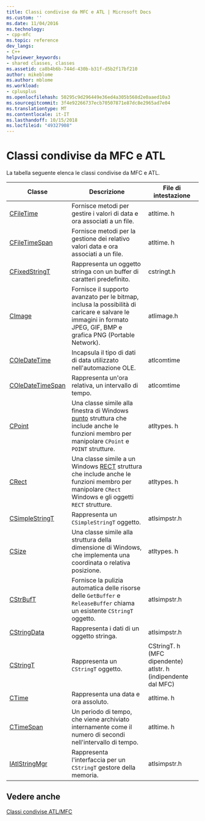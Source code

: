 ```yaml
---
title: Classi condivise da MFC e ATL | Microsoft Docs
ms.custom: ''
ms.date: 11/04/2016
ms.technology:
- cpp-mfc
ms.topic: reference
dev_langs:
- C++
helpviewer_keywords:
- shared classes, classes
ms.assetid: ca8b4b6b-744d-430b-b31f-d5b2f17bf210
author: mikeblome
ms.author: mblome
ms.workload:
- cplusplus
ms.openlocfilehash: 50295c9d296449e36ed4a305b568d2e0aaed10a3
ms.sourcegitcommit: 3f4e92266737ecb70507871e87dc8e2965ad7e04
ms.translationtype: MT
ms.contentlocale: it-IT
ms.lasthandoff: 10/15/2018
ms.locfileid: "49327908"
---
```

# <a name="classes-shared-by-mfc-and-atl"></a>Classi condivise da MFC e ATL

La tabella seguente elenca le classi condivise da MFC e ATL.

|Classe|Descrizione|File di intestazione|
|-----------|-----------------|-----------------|
|[CFileTime](../../atl-mfc-shared/reference/cfiletime-class.md)|Fornisce metodi per gestire i valori di data e ora associati a un file.|atltime. h|
|[CFileTimeSpan](../../atl-mfc-shared/reference/cfiletimespan-class.md)|Fornisce metodi per la gestione dei relativo valori data e ora associati a un file.|atltime. h|
|[CFixedStringT](../../atl-mfc-shared/reference/cfixedstringt-class.md)|Rappresenta un oggetto stringa con un buffer di caratteri predefinito.|cstringt.h|
|[CImage](../../atl-mfc-shared/reference/cimage-class.md)|Fornisce il supporto avanzato per le bitmap, inclusa la possibilità di caricare e salvare le immagini in formato JPEG, GIF, BMP e grafica PNG (Portable Network).|atlimage.h|
|[COleDateTime](../../atl-mfc-shared/reference/coledatetime-class.md)|Incapsula il tipo di dati di data utilizzato nell'automazione OLE.|atlcomtime|
|[COleDateTimeSpan](../../atl-mfc-shared/reference/coledatetimespan-class.md)|Rappresenta un'ora relativa, un intervallo di tempo.|atlcomtime|
|[CPoint](../../atl-mfc-shared/reference/cpoint-class.md)|Una classe simile alla finestra di Windows [punto](../../mfc/reference/point-structure.md) struttura che include anche le funzioni membro per manipolare `CPoint` e `POINT` strutture.|atltypes. h|
|[CRect](../../atl-mfc-shared/reference/crect-class.md)|Una classe simile a un Windows [RECT](../../mfc/reference/rect-structure.md) struttura che include anche le funzioni membro per manipolare `CRect` Windows e gli oggetti `RECT` strutture.|atltypes. h|
|[CSimpleStringT](../../atl-mfc-shared/reference/csimplestringt-class.md)|Rappresenta un `CSimpleStringT` oggetto.|atlsimpstr.h|
|[CSize](../../atl-mfc-shared/reference/csize-class.md)|Una classe simile alla struttura della dimensione di Windows, che implementa una coordinata o relativa posizione.|atltypes. h|
|[CStrBufT](../../atl-mfc-shared/reference/cstrbuft-class.md)|Fornisce la pulizia automatica delle risorse delle `GetBuffer` e `ReleaseBuffer` chiama un esistente `CStringT` oggetto.|atlsimpstr.h|
|[CStringData](../../atl-mfc-shared/reference/cstringdata-class.md)|Rappresenta i dati di un oggetto stringa.|atlsimpstr.h|
|[CStringT](../../atl-mfc-shared/reference/cstringt-class.md)|Rappresenta un `CStringT` oggetto.|CStringT. h (MFC dipendente) atlstr. h (indipendente dal MFC)|
|[CTime](../../atl-mfc-shared/reference/ctime-class.md)|Rappresenta una data e ora assoluto.|atltime. h|
|[CTimeSpan](../../atl-mfc-shared/reference/ctimespan-class.md)|Un periodo di tempo, che viene archiviato internamente come il numero di secondi nell'intervallo di tempo.|atltime. h|
|[IAtlStringMgr](../../atl-mfc-shared/reference/iatlstringmgr-class.md)|Rappresenta l'interfaccia per un `CStringT` gestore della memoria.|atlsimpstr.h|

## <a name="see-also"></a>Vedere anche

[Classi condivise ATL/MFC](../../atl-mfc-shared/atl-mfc-shared-classes.md)

